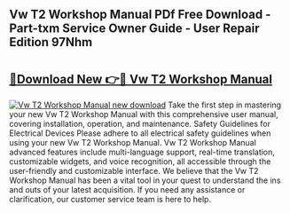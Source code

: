 ## Vw T2 Workshop Manual PDf Free Download - Part-txm Service Owner Guide - User Repair Edition 97Nhm

# <h2><a href="http://cf12426.oget.top/?id=Vw+T2+Workshop+Manual">🔗Download New 👉🔴 Vw T2 Workshop Manual</a></h2>

[![Vw T2 Workshop Manual new download](https://i.imgur.com/5g1atiW.png)](http://cf12426.oget.top/?id=Vw+T2+Workshop+Manual)
Take the first step in mastering your new Vw T2 Workshop Manual with this comprehensive user manual, covering installation, operation, and maintenance. Safety Guidelines for Electrical Devices Please adhere to all electrical safety guidelines when using your new Vw T2 Workshop Manual. Vw T2 Workshop Manual advanced features include multi-language support, real-time translation, customizable widgets, and voice recognition, all accessible through the user-friendly and customizable interface. We believe that the Vw T2 Workshop Manual has been a vital tool in your quest to understand the ins and outs of your latest acquisition. If you need any assistance or clarification, our customer service team is here to help.
